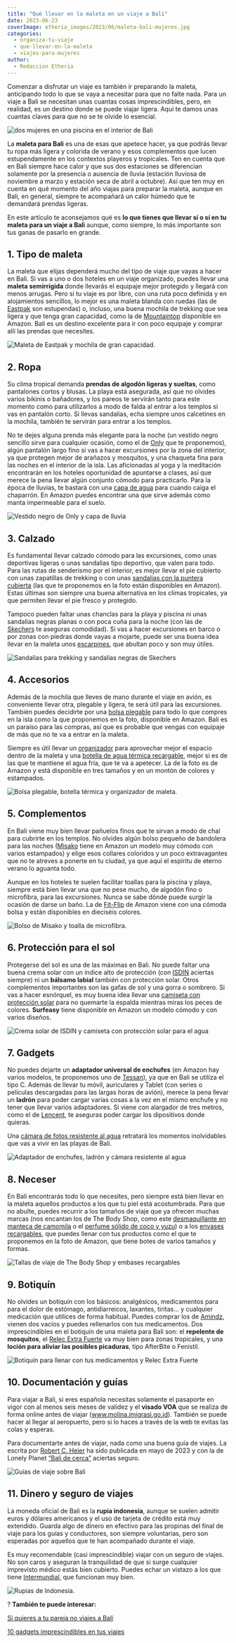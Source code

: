 ```yaml
---
title: "Qué llevar en la maleta en un viaje a Bali"
date: 2023-06-23
coverImage: etheria_images/2023/06/maleta-bali-mujeres.jpg
categories: 
  - organiza-tu-viaje
  - que-llevar-en-la-maleta
  - viajes-para-mujeres
author: 
  - Redaccion Etheria
---
```


Comenzar a disfrutar un viaje es también ir preparando la maleta, anticipando todo lo 
que se vaya a necesitar para que no falte nada. Para un viaje a Bali se necesitan unas 
cuantas cosas imprescindibles, pero, en realidad, es un destino donde se puede viajar 
ligera. Aquí te damos unas cuantas claves para que no se te olvide lo esencial. 

![dos mujeres en una piscina en el interior de Bali](etheria_images/2023/06/maleta-bali-mujeres.jpg "A Bali tienes que llevar sobre todo las ganas de pasarlo bien.")

La **maleta para Bali** es una de esas que apetece hacer, ya que podrás llevar tu ropa 
más ligera y colorida de verano y esos complementos que lucen estupendamente en los 
contextos playeros y tropicales. Ten en cuenta que en Bali siempre hace calor y que sus 
dos estaciones se diferencian solamente por la presencia o ausencia de lluvia (estación 
lluviosa de noviembre a marzo y estación seca de abril a octubre). Así que ten muy en 
cuenta en qué momento del año viajas para preparar la maleta, aunque en Bali, en 
general, siempre te acompañará un calor húmedo que te demandará prendas ligeras. 

En este artículo te aconsejamos qué es **lo que tienes que llevar sí o sí en tu maleta 
para un viaje a Bali** aunque, como siempre, lo más importante son tus ganas de pasarlo 
en grande. 

## 1\. Tipo de maleta

La maleta que elijas dependerá mucho del tipo de viaje que vayas a hacer en Bali. Si vas 
a uno o dos hoteles en un viaje organizado, puedes llevar una **maleta semirrígida** 
donde llevarás el equipaje mejor protegido y llegará con menos arrugas. Pero si tu viaje 
es por libre, con una ruta poco definida y en alojamientos sencillos, lo mejor es una 
maleta blanda con ruedas (las de [Eastpak](https://amzn.to/3WY2otn) son estupendas) o, 
incluso, una buena mochila de trekking que sea ligera y que tenga gran capacidad, como 
la de [Mountaintop](https://amzn.to/43AU6tG) disponible en Amazon. Bali es un destino 
excelente para ir con poco equipaje y comprar allí las prendas que necesites. 

![Maleta de Eastpak y mochila de gran capacidad.](etheria_images/2023/06/maleta-bali-maletas.jpg "Maleta de Eastpak y mochila de gran capacidad.")

## 2\. Ropa

Su clima tropical demanda **prendas de algodón ligeras y sueltas**, como pantalones 
cortos y blusas. La playa está asegurada, así que no olvides varios bikinis o bañadores, 
y los pareos te servirán tanto para este momento como para utilizarlos a modo de falda 
al entrar a los templos si vas en pantalón corto. Si llevas sandalias, echa siempre unos 
calcetines en la mochila, también te servirán para entrar a los templos. 

No te dejes alguna prenda más elegante para la noche (un vestido negro sencillo sirve 
para cualquier ocasión, como el de [Only](https://amzn.to/3oX2LYm) que te proponemos), 
algún pantalón largo fino si vas a hacer excursiones por la zona del interior, ya que 
protegen mejor de arañazos y mosquitos, y una chaqueta fina para las noches en el 
interior de la isla. Las aficionadas al yoga y la meditación encontrarán en los hoteles 
oportunidad de apuntarse a clases, así que merece la pena llevar algún conjunto cómodo 
para practicarlo. Para la época de lluvias, te bastará con una [capa de 
agua](https://amzn.to/3qCnyRx) para cuando caiga el chaparrón. En Amazon puedes 
encontrar una que sirve además como manta impermeable para el suelo. 

![Vestido negro de Only y capa de lluvia](etheria_images/2023/06/bali-maleta-ropa.jpg "Vestido negro de Only y capa de lluvia que se usa también como manta disponibles en Amazon.")

## 3\. Calzado

Es fundamental llevar calzado cómodo para las excursiones, como unas deportivas ligeras 
o unas sandalias tipo deportivo, que valen para todo. Para las rutas de senderismo por 
el interior, es mejor llevar el pie cubierto con unas zapatillas de trekking o con unas [sandalias 
con la puntera cubierta](https://amzn.to/43YcVqJ) (las que te proponemos en la foto 
están disponibles en Amazon). Estas últimas son siempre una buena alternativa en los 
climas tropicales, ya que permiten llevar el pie fresco y protegido. 

Tampoco pueden faltar unas chanclas para la playa y piscina ni unas sandalias negras 
planas o con poca cuña para la noche (con las de [Skechers](https://amzn.to/3WZgdaX) te 
aseguras comodidad). Si vas a hacer excursiones en barco o por zonas con piedras donde 
vayas a mojarte, puede ser una buena idea llevar en la maleta unos [escarpines](https://amzn.to/3p2AJLc), 
que abultan poco y son muy útiles. 

![Sandalias para trekking y sandalias negras de Skechers](etheria_images/2023/06/maleta-bali-calzado.jpg "Sandalias para trekking y sandalias negras de Skechers, disponibles en Amazon.")

## 4\. Accesorios

Además de la mochila que lleves de mano durante el viaje en avión, es conveniente llevar 
otra, plegable y ligera, te será útil para las excursiones. También puedes decidirte por 
una [bolsa plegable](https://amzn.to/3qFRkVB) para todo lo que compres en la isla como 
la que proponemos en la foto, disponible en Amazon. Bali es un paraíso para las compras, 
así que es probable que vengas con equipaje de más que no te va a entrar en la maleta. 

Siempre es útil llevar un [organizador](https://amzn.to/3N3vK4R) para aprovechar mejor 
el espacio dentro de la maleta y una [botella de agua térmica 
recargable](https://amzn.to/45Vuycv), mejor si es de las que te mantiene el agua fría, 
que te va a apetecer. La de la foto es de Amazon y está disponible en tres tamaños y en 
un montón de colores y estampados. 

![Bolsa plegable, botella térmica y organizador de maleta.](etheria_images/2023/06/maleta-bali-complementos.jpg "Bolsa plegable, botella térmica y organizador de maleta.")

## 5\. Complementos

En Bali viene muy bien llevar pañuelos finos que te sirvan a modo de chal para cubrirte 
en los templos. No olvides algún bolso pequeño de bandolera para las noches 
([Misako](https://amzn.to/45W4Og6) tiene en Amazon un modelo muy cómodo con varios 
estampados) y elige esos collares coloridos y un poco extravagantes que no te atreves a 
ponerte en tu ciudad, ya que aquí el espíritu de eterno verano lo aguanta todo. 

Aunque en los hoteles te suelen facilitar toallas para la piscina y playa, siempre está 
bien llevar una que no pese mucho, de algodón fino o microfibra, para las excursiones. 
Nunca se sabe dónde puede surgir la ocasión de darse un baño. La de [Fit-Flip](https://amzn.to/3NrsDVX) 
de Amazon viene con una cómoda bolsa y están disponibles en dieciséis colores. 

![Bolso de Misako y toalla de microfibra.](etheria_images/2023/06/maleta-bali-accesorios.jpg "Bolso de Misako y toalla de microfibra.")

## 6\. Protección para el sol

Protegerse del sol es una de las máximas en Bali. No puede faltar una buena crema solar 
con un índice alto de protección (con [ISDIN](https://amzn.to/3J8a86n) aciertas siempre) 
ni un **bálsamo labial** también con protección solar. Otros complementos importantes 
son las gafas de sol y una gorra o sombrero. Si vas a hacer esnórquel, es muy buena idea 
llevar una [camiseta con protección solar](https://amzn.to/3p3Wl9R) para no quemarte la 
espalda mientras miras los peces de colores. **Surfeasy** tiene disponible en Amazon un 
modelo cómodo y con varios diseños. 

![Crema solar de ISDIN y camiseta con protección solar para el agua](etheria_images/2023/06/bali-maleta-proteccion-solar.jpg "Crema solar de ISDIN y camiseta con protección solar para el agua.")

## 7\. Gadgets

No puedes dejarte un **adaptador universal de enchufes** (en Amazon hay varios modelos, 
te proponemos uno de [Tessan](https://amzn.to/3CmWmJ1)), ya que en Bali se utiliza el 
tipo C. Además de llevar tu móvil, auriculares y Tablet (con series o películas 
descargadas para las largas horas de avión), merece la pena llevar un **ladrón** para 
poder cargar varias cosas a la vez en el mismo enchufe y no tener que llevar varios 
adaptadores. Si viene con alargador de tres metros, como el de [Lencent](https://amzn.to/3Jao0wG), 
te aseguras poder cargar los dipositivos donde quieras. 

Una [cámara de fotos resistente al agua](https://amzn.to/3J7DC46) retratará los momentos 
inolvidables que vas a vivir en las playas de Bali. 

![Adaptador de enchufes, ladrón y cámara resistente al agua](etheria_images/2023/06/maleta-bali-gadgets.jpg "Adaptador de enchufes, ladrón y cámara resistente al agua.")

## 8\. Neceser

En Bali encontrarás todo lo que necesites, pero siempre está bien llevar en la maleta 
aquellos productos a los que tu piel está acostumbrada. Para que no abulte, puedes 
recurrir a los tamaños de viaje que ya ofrecen muchas marcas (nos encantan los de The 
Body Shop, como este [desmaquillante en manteca de camomila](https://tidd.ly/43DcS3E) o 
el [perfume sólido de coco y yuzu](https://tidd.ly/3qJyhda)) o a los [envases 
recargables](https://amzn.to/42CqWcD), que puedes llenar con tus productos como el que 
te proponemos en la foto de Amazon, que tiene botes de varios tamaños y formas. 

![Tallas de viaje de The Body Shop y embases recargables](etheria_images/2023/06/maleta-bali-neceser.jpg "Tallas de viaje de The Body Shop y embases recargables de Amazon.")

## 9\. Botiquín

No olvides un botiquín con los básicos: analgésicos, medicamentos para para el dolor de 
estómago, antidiarreicos, laxantes, tiritas… y cualquier medicación que utilices de 
forma habitual. Puedes comprar los de [Amindz](https://amzn.to/3J8cIcz), vienen dos 
vacíos y puedes rellenarlos con tus medicamentos. Dos imprescindibles en el botiquín de 
una maleta para Bali son: el **repelente de mosquitos**, el [Relec Extra 
Fuerte](https://amzn.to/3NoKH2P) va muy bien para zonas tropicales, y una **loción para 
aliviar las posibles picaduras**, tipo AfterBite o Fenistil. 

![Botiquín para llenar con tus medicamentos y Relec Extra Fuerte](etheria_images/2023/06/maleta-bali-botiquin.jpg "Botiquín para llenar con tus medicamentos y Relec Extra Fuerte.")

## 10\. Documentación y guías

Para viajar a Bali, si eres española necesitas solamente el pasaporte en vigor con al 
menos seis meses de validez y el **visado VOA** que se realiza de forma online antes de 
viajar (www.molina.imigrasi.go.id). También se puede hacer al llegar al aeropuerto, pero 
si lo haces a través de la web te evitas las colas y esperas. 

Para documentarte antes de viajar, nada como una buena guía de viajes. La escrita por [Robert 
C. Heier](https://amzn.to/3oXhrGX) ha sido publicada en mayo de 2023 y con la de Lonely 
Planet [“Bali de cerca”](https://amzn.to/42DCg8d) aciertas seguro. 

![Guías de viaje sobre Bali](etheria_images/2023/06/maleta-bali-guias-viaje.jpg "Guías de viaje sobre Bali.")

## 11\. Dinero y seguro de viajes

La moneda oficial de Bali es la **rupia indonesia**, aunque se suelen admitir euros y 
dólares americanos y el uso de tarjeta de crédito está muy extendido. Guarda algo de 
dinero en efectivo para las propinas del final de viaje para los guías y conductores, 
son siempre voluntarias, pero son esperadas por aquellos que te han acompañado durante 
el viaje. 

Es muy recomendable (casi imprescindible) viajar con un seguro de viajes. No son caros y 
aseguran la tranquilidad de que si surge cualquier imprevisto médico estás bien 
cubierto. Puedes echar un vistazo a los que tiene [Intermundial](https://clk.tradedoubler.com/click?p=281568&a=3132464&url=https%3A%2F%2Fwww.intermundial.es%2F), 
que funcionan muy bien. 

![Rupias de Indonesia.](etheria_images/2023/06/maleta-bali-rupias-indonesias.jpg "Rupias de Indonesia.")

? **También te puede interesar:** 

[Si quieres a tu pareja no viajes a 
Bali](https://etheriamagazine.com/2019/07/23/luna-miel-bali-maldicion-ruptura/) 

[10 gadgets imprescindibles en tus 
viajes](https://etheriamagazine.com/2019/10/26/10-gadgets-frikis-imprescindibles-en-tus-viajes/)
